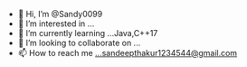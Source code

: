 - 👋 Hi, I’m @Sandy0099
- 👀 I’m interested in ...
- 🌱 I’m currently learning ...Java,C++17
- 💞️ I’m looking to collaborate on ...
- 📫 How to reach me ...sandeepthakur1234544@gmail.com

<!---
Sandy0099/Sandy0099 is a ✨ special ✨ repository because its `README.md` (this file) appears on your GitHub profile.
You can click the Preview link to take a look at your changes.
--->
